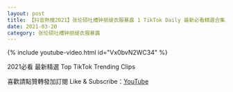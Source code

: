 ```yaml
---
layout: post
title: 【抖音熱搜2021】张伦硕吐槽钟丽缇衣服暴露 1 TikTok Daily 最新必看精選合集2021 03 20
date: 2021-03-20
category: 张伦硕吐槽钟丽缇衣服暴露
---
```


{% include youtube-video.html id="Vx0bvN2WC34" %}

2021必看 最新精選 Top TikTok Trending Clips

喜歡請點贊轉發加訂閱 Like & Subscribe：[YouTube](https://www.youtube.com/channel/UCAoR7VcanIPd04uEq_GIylA/videos)

